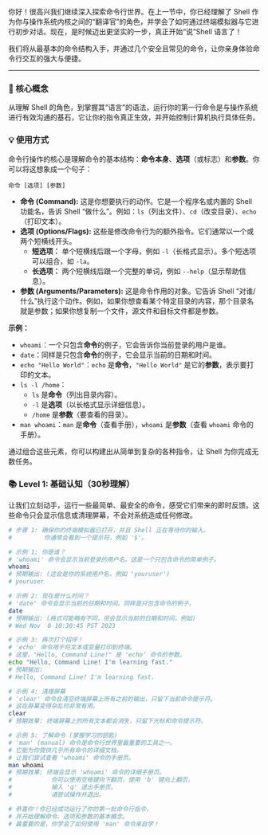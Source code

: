 你好！很高兴我们继续深入探索命令行世界。在上一节中，你已经理解了 Shell 作为你与操作系统内核之间的“翻译官”的角色，并学会了如何通过终端模拟器与它进行初步对话。现在，是时候迈出更坚实的一步，真正开始“说”Shell 语言了！

我们将从最基本的命令结构入手，并通过几个安全且常见的命令，让你亲身体验命令行交互的强大与便捷。

---

### 🎯 核心概念
从理解 Shell 的角色，到掌握其“语言”的语法，运行你的第一行命令是与操作系统进行有效沟通的基石，它让你的指令真正生效，并开始控制计算机执行具体任务。

### 💡 使用方式
命令行操作的核心是理解命令的基本结构：**命令本身**、**选项**（或标志）和**参数**。你可以将这想象成一个句子：

```
命令 [选项] [参数]
```

*   **命令 (Command):** 这是你想要执行的动作。它是一个程序名或内置的 Shell 功能名，告诉 Shell “做什么”。例如：`ls`（列出文件）、`cd`（改变目录）、`echo`（打印文本）。
*   **选项 (Options/Flags):** 这些是修改命令行为的额外指令。它们通常以一个或两个短横线开头。
    *   **短选项：** 单个短横线后跟一个字母，例如 `-l`（长格式显示）。多个短选项可以组合，如 `-la`。
    *   **长选项：** 两个短横线后跟一个完整的单词，例如 `--help`（显示帮助信息）。
*   **参数 (Arguments/Parameters):** 这是命令作用的对象。它告诉 Shell “对谁/什么”执行这个动作。例如，如果你想查看某个特定目录的内容，那个目录名就是参数；如果你想复制一个文件，源文件和目标文件都是参数。

**示例：**

*   `whoami`：一个只包含**命令**的例子，它会告诉你当前登录的用户是谁。
*   `date`：同样是只包含**命令**的例子，它会显示当前的日期和时间。
*   `echo "Hello World"`：`echo` 是**命令**，`"Hello World"` 是它的**参数**，表示要打印的文本。
*   `ls -l /home`：
    *   `ls` 是**命令**（列出目录内容）。
    *   `-l` 是**选项**（以长格式显示详细信息）。
    *   `/home` 是**参数**（要查看的目录）。
*   `man whoami`：`man` 是**命令**（查看手册），`whoami` 是**参数**（查看 `whoami` 命令的手册）。

通过组合这些元素，你可以构建出从简单到复杂的各种指令，让 Shell 为你完成无数任务。

### 📚 Level 1: 基础认知（30秒理解）
让我们立刻动手，运行一些最简单、最安全的命令，感受它们带来的即时反馈。这些命令只会显示信息或清理屏幕，不会对系统造成任何修改。

```bash
# 步骤 1: 确保你的终端模拟器已打开，并且 Shell 正在等待你的输入。
#         你通常会看到一个提示符，例如 '$'。

# 示例 1: 你是谁？
# 'whoami' 命令会显示当前登录的用户名。这是一个只包含命令的简单例子。
whoami
# 预期输出: (这会是你的系统用户名，例如 'youruser')
# youruser

# 示例 2: 现在是什么时间？
# 'date' 命令会显示当前的日期和时间。同样是只包含命令的例子。
date
# 预期输出: (格式可能略有不同，但会显示当前的日期和时间，例如)
# Wed Nov  8 10:30:45 PST 2023

# 示例 3: 再次打个招呼！
# 'echo' 命令用于将文本或变量打印到终端。
# 这里，"Hello, Command Line!" 是 'echo' 命令的参数。
echo "Hello, Command Line! I'm learning fast."
# 预期输出:
# Hello, Command Line! I'm learning fast.

# 示例 4: 清理屏幕
# 'clear' 命令会清空终端屏幕上所有之前的输出，只留下当前命令提示符。
# 这在屏幕变得杂乱时非常有用。
clear
# 预期效果: 终端屏幕上的所有文本都会消失，只留下光标和命令提示符。

# 示例 5: 了解命令 (掌握学习的钥匙)
# 'man' (manual) 命令是命令行世界里最重要的工具之一。
# 它能为你提供几乎所有命令的详细文档。
# 让我们尝试查看 'whoami' 命令的手册页。
man whoami
# 预期效果: 终端会显示 'whoami' 命令的详细手册页。
#           你可以使用空格键向下翻页，使用 'b' 键向上翻页，
#           输入 'q' 退出手册页。
#           请尝试操作并退出。

# 恭喜你！你已经成功运行了你的第一批命令行指令，
# 并开始理解命令、选项和参数的基本概念。
# 最重要的是，你学会了如何使用 'man' 命令来自学！
```